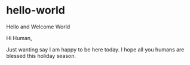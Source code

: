 # hello-world
Hello and Welcome World

Hi Human,

Just wanting say I  am happy to be here today. I hope all you humans are blessed this holiday season. 
